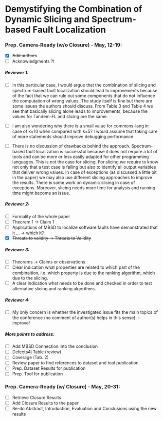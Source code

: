 # Demystifying the Combination of Dynamic Slicing and Spectrum-based Fault Localization

### Prep. Camera-Ready (w/o Closure) - May, 12-19:

- [x] <del>Add authors</del>
- [ ] Acknowledgments ?!

##### Reviewer 1:

- [ ] In this particular case, I would argue that the combination of slicing and spectrum-based fault localization should lead to improvements because of the fact that we can rule out some components that do not influence the computation of wrong values. The study itself is fine but there are some issues the authors should discuss. From Table 3 and Table 4 we see that basically slicing alone leads to improvements, because the values for Tandem-FL and slicing are the same. 

- [ ] I am also wondering why there is a small value for commons-lang in case of k=10 when compared with k=5? I would assume that taking care of more statements should improve debugging performance.

- [ ] There is no discussion of drawbacks behind the approach. Spectrum-based fault localization is successful because it does not require a lot of tools and can be more or less easily adapted for other programming languages. This is not the case for slicing. For slicing we require to know not only that a test case is failing but also to identify all output variables that deliver wrong values. In case of exceptions (as discussed a little bit in the paper) we may also use different slicing approaches to improve the results. There is some work on dynamic slicing in case of exceptions. Moreover, slicing needs more time for analysis and running time might become an issue.

##### Reviewer 2:

- [ ] Formality of the whole paper
- [ ] Theorem 1 -> Claim 1
- [ ] Applications of MBSD to localize software faults have demonstrated that it ... -> which it?
- [x] <del>Threats to validity -> Threats to Validity</del>

##### Reviewer 3:

- [ ] Theorems -> Claims or observations.
- [ ] Clear indication what properties are related to which part of the combinaition, i.e. which property is due to the ranking algorithm, which due to the slicing.
- [ ] A clear indication what needs to be done and checked in order to test alternative slicing and ranking algorithms.

##### Reviewer 4:

- [ ] My only concern is whether the investigated issue fits the main topics of the conference (no comment of author(s) helps in this sense). - Improve!

##### More points to address:

- [ ] Add MBSD Connection into the conclusion
- [ ] Defects4j Table (review)
- [ ] Coverage (Tab. 2)
- [ ] Review paper to find references to dataset and tool publication
- [ ] Prep. Dataset Results for publication
- [ ] Prep. Tool for publication
 
### Prep. Camera-Ready (w/ Closure)  - May, 20-31:

 - [ ] Retrieve Closure Results
 - [ ] Add Closure Results to the paper
 - [ ] Re-do Abstract, Introduction, Evaluation and Conclusions using the new results
